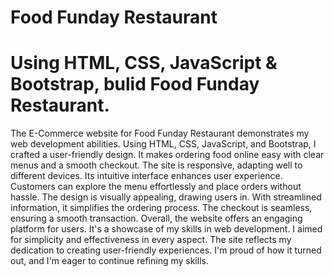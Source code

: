 # Food Funday Restaurant
# Using HTML, CSS, JavaScript & Bootstrap, bulid Food Funday Restaurant.
The E-Commerce website for Food Funday Restaurant demonstrates my web development abilities. Using HTML, CSS, JavaScript, and Bootstrap, I crafted a user-friendly design. It makes ordering food online easy with clear menus and a smooth checkout. The site is responsive, adapting well to different devices. Its intuitive interface enhances user experience. Customers can explore the menu effortlessly and place orders without hassle. The design is visually appealing, drawing users in. With streamlined information, it simplifies the ordering process. The checkout is seamless, ensuring a smooth transaction. Overall, the website offers an engaging platform for users. It's a showcase of my skills in web development. I aimed for simplicity and effectiveness in every aspect. The site reflects my dedication to creating user-friendly experiences. I'm proud of how it turned out, and I'm eager to continue refining my skills.

